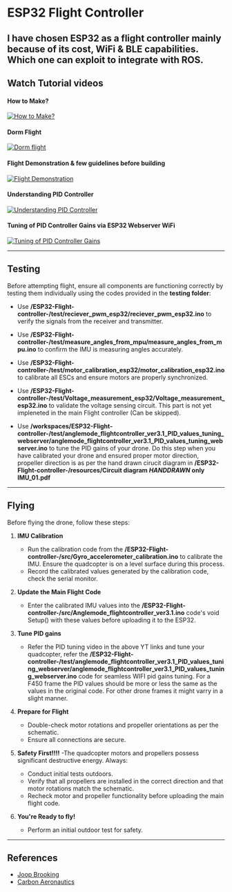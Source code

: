 # ESP32 Flight Controller  

I have chosen ESP32 as a flight controller mainly because of its cost, WiFi & BLE capabilities. Which one can exploit to integrate with ROS. 
---

## Watch Tutorial videos

#### How to Make? 
[![How to Make?](https://img.youtube.com/vi/1zZbk0xWIrc/0.jpg)](https://youtu.be/1zZbk0xWIrc)

#### Dorm Flight  
[![Dorm flight](https://img.youtube.com/vi/2goVaf8LJQM/0.jpg)](https://youtu.be/2goVaf8LJQM)

#### Flight Demonstration & few guidelines before building
[![Flight Demonstration](https://img.youtube.com/vi/PweCWXNrxg0/0.jpg)](https://youtu.be/PweCWXNrxg0?si=KJHE-g0SIH3p4Ixf)

#### Understanding PID Controller  
[![Understanding PID Controller](https://img.youtube.com/vi/dMRDzicSvXk/0.jpg)](https://youtu.be/dMRDzicSvXk?si=4SlX_EvzxvCbH7zv)

#### Tuning of PID Controller Gains via ESP32 Webserver WiFi  
[![Tuning of PID Controller Gains](https://img.youtube.com/vi/kl3Dlm11AEQ/0.jpg)](https://youtu.be/kl3Dlm11AEQ?si=NrJVn8WFx9-ViMtl)


---

## Testing  

Before attempting flight, ensure all components are functioning correctly by testing them individually using the codes provided in the **testing folder**:  

- Use **/ESP32-Flight-controller-/test/reciever_pwm_esp32/reciever_pwm_esp32.ino** to verify the signals from the receiver and transmitter.  
- Use **/ESP32-Flight-controller-/test/measure_angles_from_mpu/measure_angles_from_mpu.ino** to confirm the IMU is measuring angles accurately.  
- Use **/ESP32-Flight-controller-/test/motor_calibration_esp32/motor_calibration_esp32.ino** to calibrate all ESCs and ensure motors are properly synchronized.  
- Use **/ESP32-Flight-controller-/test/Voltage_measurement_esp32/Voltage_measurement_esp32.ino** to validate the voltage sensing circuit. This part is not yet impleneted in the main Flight controller (Can be skipped).

- Use **/workspaces/ESP32-Flight-controller-/test/anglemode_flightcontroller_ver3.1_PID_values_tuning_webserver/anglemode_flightcontroller_ver3.1_PID_values_tuning_webserver.ino** to tune the PID gains of your drone. Do this step when you have calibrated your drone and ensured proper motor direction, propeller direction is as per the hand drawn cirucit diagram in **/ESP32-Flight-controller-/resources/Circuit diagram _HANDDRAWN_ only IMU_01.pdf**

---

## Flying  

Before flying the drone, follow these steps:  

1. **IMU Calibration**  
   - Run the calibration code from the **/ESP32-Flight-controller-/src/Gyro_accelerometer_calibration.ino** to calibrate the IMU. Ensure the quadcopter is on a level surface during this process.  
   - Record the calibrated values generated by the calibration code, check the serial monitor.

2. **Update the Main Flight Code**  
   - Enter the calibrated IMU values into the **/ESP32-Flight-controller-/src/Anglemode_flightcontroller_ver3.1.ino** code's void Setup() with these values before uploading it to the ESP32.  

3. **Tune PID gains** 
    - Refer the PID tuning video in the above YT links and tune your quadcopter, refer the **/ESP32-Flight-controller-/test/anglemode_flightcontroller_ver3.1_PID_values_tuning_webserver/anglemode_flightcontroller_ver3.1_PID_values_tuning_webserver.ino** code for seamless WIFI pid gains tuning. For a F450 frame the PID values should be more or less the same as the values in the original code. For other drone frames it might varry in a slight manner.

3. **Prepare for Flight**  
   - Double-check motor rotations and propeller    orientations as per the schematic.  
   - Ensure all connections are secure.  
   

5. **Safety First!!!!**
    -The quadcopter motors and propellers possess significant destructive energy. Always:  
    - Conduct initial tests outdoors.  
    - Verify that all propellers are installed in the correct direction and that motor rotations match the schematic.  
    - Recheck motor and propeller functionality before uploading the main flight code.  

5. **You're Ready to fly!**
    - Perform an initial outdoor test for safety.  

---

## References
- [Joop Brooking](https://www.youtube.com/@Joop_Brokking)  
- [Carbon Aeronautics](https://youtube.com/@carbonaeronautics?si=-DZ1Sz5sgNruoJgR)

